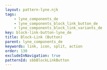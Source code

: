 ```yaml
---
layout: pattern-lyne.njk
tags: 
    - lyne_components_de
    - lyne_components_block_link_button_de
    - lyne_components_block_link_variants_de
key: block-link-button-lyne_de
title: Block-Link (Button)
parent: lyne_components_de
keywords: link, icon, split, action
order: 130
excludeInNavigation: true
patternId: sbbBlockLinkButton
---
```

